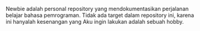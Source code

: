 Newbie adalah personal repository yang mendokumentasikan perjalanan belajar bahasa pemrograman. Tidak ada target dalam repository ini, karena ini hanyalah kesenangan yang Aku ingin lakukan adalah sebuah hobby.
